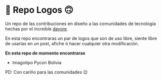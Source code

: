 # 💛 Repo Logos 🙃

Un repo de las contribuciones en diseño a las comunidades de tecnología hechas por el increible [dayore](https://www.facebook.com/daykoro).

En esta repo encontraras un par de logos que son de uso libre, siente libre de usarlas en un post, afiche ó hacer cualquier otra modificación.

**En esta repo de momento encontraras**
 - Imagotipo Pycon Bolivia

PD: Con cariño para las comunidades 😉
